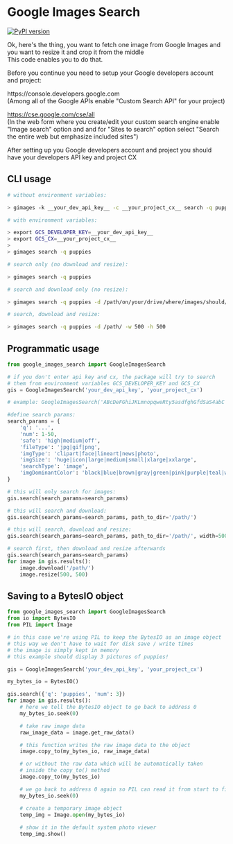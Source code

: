 <h1>Google Images Search</h1>

[![PyPI version](https://badge.fury.io/py/Google-Images-Search.svg)](https://badge.fury.io/py/Google-Images-Search)

<p>Ok, here's the thing, you want to fetch one image from Google Images and
    you want to resize it and crop it from the middle<br />This code enables you to do that.</p>

<p>Before you continue you need to setup your Google developers account and project:</p>

<p>https://console.developers.google.com<br />
(Among all of the Google APIs enable "Custom Search API" for your project)<br />

https://cse.google.com/cse/all<br />
(In the web form where you create/edit your custom search engine enable "Image search" option and and for "Sites to search" option select "Search the entire web but emphasize included sites")</p>

<p>After setting up you Google developers account and project you should have
    your developers API key and project CX</p>

<h2>CLI usage</h2>

```bash
# without environment variables:

> gimages -k __your_dev_api_key__ -c __your_project_cx__ search -q puppies
```

```bash
# with environment variables:

> export GCS_DEVELOPER_KEY=__your_dev_api_key__
> export GCS_CX=__your_project_cx__
>
> gimages search -q puppies
```

```bash
# search only (no download and resize):

> gimages search -q puppies
```

```bash
# search and download only (no resize):

> gimages search -q puppies -d /path/on/your/drive/where/images/should/be/downloaded
```

```bash
# search, download and resize:

> gimages search -q puppies -d /path/ -w 500 -h 500
```

<h2>Programmatic usage</h2>

```python
from google_images_search import GoogleImagesSearch

# if you don't enter api key and cx, the package will try to search
# them from environment variables GCS_DEVELOPER_KEY and GCS_CX
gis = GoogleImagesSearch('your_dev_api_key', 'your_project_cx')

# example: GoogleImagesSearch('ABcDeFGhiJKLmnopqweRty5asdfghGfdSaS4abC', '012345678987654321012:abcde_fghij')

#define search params:
search_params = {
    'q': '...',
    'num': 1-50,
    'safe': 'high|medium|off',
    'fileType': 'jpg|gif|png',
    'imgType': 'clipart|face|lineart|news|photo',
    'imgSize': 'huge|icon|large|medium|small|xlarge|xxlarge',
    'searchType': 'image',
    'imgDominantColor': 'black|blue|brown|gray|green|pink|purple|teal|white|yellow'
}

# this will only search for images:
gis.search(search_params=search_params)

# this will search and download:
gis.search(search_params=search_params, path_to_dir='/path/')

# this will search, download and resize:
gis.search(search_params=search_params, path_to_dir='/path/', width=500, height=500)

# search first, then download and resize afterwards
gis.search(search_params=search_params)
for image in gis.results():
    image.download('/path/')
    image.resize(500, 500)
```

<h2>Saving to a BytesIO object</h2>

```python
from google_images_search import GoogleImagesSearch
from io import BytesIO
from PIL import Image

# in this case we're using PIL to keep the BytesIO as an image object
# this way we don't have to wait for disk save / write times
# the image is simply kept in memory
# this example should display 3 pictures of puppies!

gis = GoogleImagesSearch('your_dev_api_key', 'your_project_cx')

my_bytes_io = BytesIO()

gis.search({'q': 'puppies', 'num': 3})
for image in gis.results():
    # here we tell the BytesIO object to go back to address 0
    my_bytes_io.seek(0)

    # take raw image data
    raw_image_data = image.get_raw_data()

    # this function writes the raw image data to the object
    image.copy_to(my_bytes_io, raw_image_data)

    # or without the raw data which will be automatically taken
    # inside the copy_to() method
    image.copy_to(my_bytes_io)

    # we go back to address 0 again so PIL can read it from start to finish
    my_bytes_io.seek(0)

    # create a temporary image object
    temp_img = Image.open(my_bytes_io)
    
    # show it in the default system photo viewer
    temp_img.show()
```
